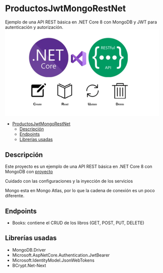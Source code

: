 # ProductosJwtMongoRestNet

Ejemplo de una API REST básica en .NET Core 8 con MongoDB y JWT para autenticación y autorización.
![image](./image/image.webp)

- [ProductosJwtMongoRestNet](#productosjwtmongorestnet)
  - [Descripción](#descripción)
  - [Endpoints](#endpoints)
  - [Librerías usadas](#librerías-usadas)


## Descripción

Este proyecto es un ejemplo de una API REST básica en .NET Core 8 con MongoDB con  [proyecto](https://github.com/joseluisgs/ProductosStorageMongoRestNet)

Cuidado con las configuraciones y la inyección de los servicios

Mongo esta en Mongo Atlas, por lo que la cadena de conexión es un poco diferente.


## Endpoints
- Books: contiene el CRUD de los libros (GET, POST, PUT, DELETE)

## Librerías usadas
- MongoDB.Driver
- Microsoft.AspNetCore.Authentication.JwtBearer
- Microsoft.IdentityModel.JsonWebTokens
- BCrypt.Net-Next